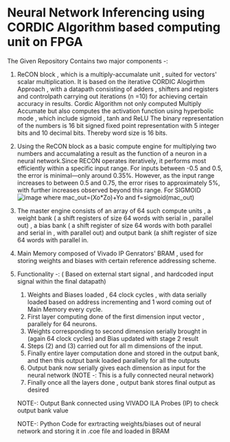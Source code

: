 <h1>Neural Network Inferencing using CORDIC Algorithm based computing unit on FPGA </h1>
The Given Repository Contains two major components -:

1) ReCON block , which is a multiply-accumalate unit , suited for vectors' scalar multiplication. It is based on the iterative CORDIC Alogirthm Approach , with a datapath consisting of adders , shifters and registers and controlpath carrying out iterations (n =10) for achieving certain accuracy in results.
Cordic Algorithm not only computed Multiply Accumate but also computes the activation function using hyperbolic mode , which include sigmoid , tanh and ReLU 
The binary representation of the numbers is 16 bit signed fixed point representation with 5 integer bits and 10 decimal bits. Thereby word size is 16 bits.
3) Using the ReCON block as a basic compute engine for multiplying two numbers and accumalating a result as the function of a neuron in a neural network.Since RECON operates iteratively, it performs most efficiently within a specific input range. For inputs between -0.5 and 0.5, the error is minimal—only around 0.35%. However, as the input range increases to between 0.5 and 0.75, the error rises to approximately 5%, with further increases observed beyond this range.
For SIGMOID
![image](https://github.com/user-attachments/assets/202fe493-4ea1-44bd-918e-5b717c4cfff9)
where mac_out=(Xo*Zo)+Yo and f=sigmoid(mac_out)

5) The master engine consists of an array of 64 such compute units , a weight bank ( a shift registers of size 64 words with serial in , parallel out) , a bias bank ( a shift register of size 64 words with both parallel and serial in , with parallel out) and output bank (a shift register of size 64 words with parallel in.
6) Main Memory composed of Vivado IP Genrators' BRAM , used for storing weights and biases with certain reference addressing scheme.
7) Functionality -:
   ( Based on external start signal , and hardcoded input signal within the final datapath)
   1) Weights and Biases loaded , 64 clock cycles , with data serially loaded based on address incrementing and 1 word coming out of Main Memory every cycle.
   2) First layer computing done of the first dimension input vector , parallely for 64 neurons.
   3) Weights corresponding to second dimension serially brought in (again 64 clock cycles) and Bias updated with stage 2 result
   4) Steps (2) and (3) carried out for all m dimensions of the input.
   5) Finally entire layer computation done and stored in the output bank, and then this output bank loaded parallelly for all the outputs
   6) Output bank now serially gives each dimension as input for the neural network (NOTE -: This is a fully connected neural network)
   7) Finally once all the layers done , output bank stores final output as desired
      
   NOTE-: Output Bank connected using VIVADO ILA Probes (IP) to check output bank value
   
   NOTE-: Python Code for exrtracting weights/biases out of neural network and storing it in .coe file and loaded in BRAM
  
      


